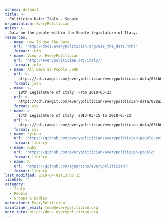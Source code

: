 ```yaml
---
schema: default
title: >-
  Politician Data: Italy — Senate
organization: EveryPolitician
notes: >-
  Data on the people within the Senate legislature of Italy.
resources:
  - name: How To Use The Data
    url: 'http://docs.everypolitician.org/use_the_data.html'
    format: info
  - name: View on EveryPolitician
    url: 'http://everypolitician.org/italy/'
    format: info
  - name: All Data as Popolo JSON
    url: >-
      https://cdn.rawgit.com/everypolitician/everypolitician-data/05fb62cc582d3315ec086747829d5d463d006d0f/data/Italy/Senate/ep-popolo-v1.0.json
    format: json
  - name: >-
      18th Legislature of Italy: From 2018-03-23
    url: >-
      https://cdn.rawgit.com/everypolitician/everypolitician-data/088a2d7673e0bd3da7656d2d3301fb9c979034a3/data/Italy/Senate/term-18.csv
    format: csv
  - name: >-
      17th Legislature of Italy: 2013-03-15 to 2018-03-22
    url: >-
      https://cdn.rawgit.com/everypolitician/everypolitician-data/05fb62cc582d3315ec086747829d5d463d006d0f/data/Italy/Senate/term-17.csv
    format: csv
  - name: Python
    url: 'https://github.com/everypolitician/everypolitician-popolo-python'
    format: library
  - name: Ruby
    url: 'https://github.com/everypolitician/everypolitician-popolo'
    format: library
  - name: R
    url: 'https://github.com/ajparsons/everypoliticianR'
    format: library
last_modified: 2019-04-01T13:05:13
license: ''
category:
  - Italy
  - People
  - Groups & Bodies
maintainer: EveryPolitician
maintainer_email: team@everypolitician.org
more_info: http://docs.everypolitician.org
---
```

